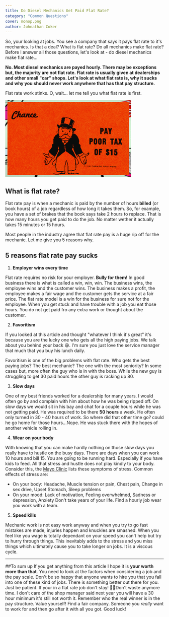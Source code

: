 ```yaml
---
title: Do Diesel Mechanics Get Paid Flat Rate?
category: "Common Questions"
cover: monop.png
author: Johnathan Coker
---
```


So, your looking at jobs. You see a company that says it pays flat rate to it's mechanics. Is that a deal? What is flat rate? Do all mechanics make flat rate? Before I answer all those questions, let's look at - do diesel mechanics make flat rate...

**No. Most diesel mechanics are payed hourly. There may be exceptions but, the majority are not flat rate. Flat rate is usually given at dealerships and other small "car" shops. Let's look at what flat rate is, why it sucks and why you should never work anywhere that has that pay structure.**

Flat rate work stinks. O, wait... let me tell you what flat rate is first. 

![test](./monop.png)

## What is flat rate?

Flat rate pay is when a mechanic is paid by the number of hours **billed** (or book hours) of a job regardless of how long it takes them. So, for example, you have a set of brakes that the book says take 2 hours to replace. That is how many hours you get paid to do the job. No matter wether it actually takes 15 minutes or 15 hours. 

Most people in the industry agree that flat rate pay is a huge rip off for the mechanic. Let me give you 5 reasons why. 



## 5 reasons flat rate pay sucks

1. **Employer wins every time**

Flat rate requires no risk for your employer. **Bully for them!** In good business there is what is called a win, win, win. The business wins, the employee wins and the customer wins. The business makes a profit, the employee makes a fair wage and the customer gets the service at a fair price. The flat rate model is a win for the business for sure not for the employee. When you get stuck and have trouble with a job you eat those hours. You do not get paid fro any extra work or thought about the customer. 

2. **Favoritism**

If you looked at this article and thought "whatever I think it's great" it's because you are the lucky one who gets all the high paying jobs. We talk about you behind your back 😆. I'm sure you just love the service manager that much that you buy his lunch daily. 

Favoritism is one of the big problems with flat rate. Who gets the best paying jobs? The best mechanic? The one with the most seniority? In some cases but, more often the guy who is in with the boss. While the new guy is struggling to get 30 paid hours the other guy is racking up 80.

3. **Slow days**

One of my best friends worked for a dealership for many years. I would often go by and complain with him about how he was being ripped off. On slow days we would sit in his bay and chat for a couple hours while he was not getting paid. He was required to be there **50 hours** a week. He often only turned in 30 - 40 hours of work. So where did that other time go? could he go home for those hours...Nope. He was stuck there with the hopes of another vehicle rolling in. 

4. **Wear on your body**

With knowing that you can make hardly nothing on those slow days you really have to hustle on the busy days. There are days when you can work 10 hours and bill 15. You are going to be running hard. Especially if you have kids to feed. All that stress and hustle does not play kindly to your body. Consider this, the [Mayo Clinic](https://www.mayoclinic.org/healthy-lifestyle/stress-management/in-depth/stress-symptoms/art-20050987) lists these symptoms of stress. Common effects of stress are: 
- On your body: Headache, Muscle tension or pain, Chest pain, Change in sex drive, Upset Stomach, Sleep problems	
- On your mood: Lack of motivation, Feeling overwhelmed, Sadness or depression, Anxiety	
Don't take years of your life. Find a hourly job wear you work with a team. 


5. **Speed kills** 

 Mechanic work is not easy work anyway and when you try to go fast mistakes are made, injuries happen and knuckles are smashed. When you feel like you wage is totally dependant on your speed you can't help but try to hurry through things. This inevitably adds to the stress and you miss things which ultimately cause you to take longer on jobs. It is a viscous cycle. 

 ****

 ##To sum up
If you get anything from this article I hope it is **your worth more than that**. You need to look at the factors when considering a job and the pay scale. Don't be so happy that anyone wants to hire you that you fall into one of these kind of jobs. There is something better out there for you. Just be patient. If your in a flat rate job don't stay! 🏃‍♂️Don't waste anymore time. I don't care of the shop manager said next year you will have a 30 hour minimum it's still not worth it. Remember who the real winner is in the pay structure. Value yourself! Find a fair company. Someone you *really* want to work for and then go after it with all you got. Good luck!  